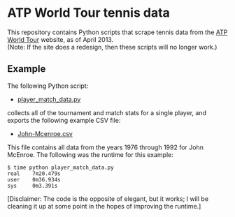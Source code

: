 # ATP World Tour tennis data

This repository contains Python scripts that scrape tennis data from the <a href="http://www.atpworldtour.com/" target="_blank">ATP World Tour</a> website, as of April 2013. 
<br />
(Note: If the site does a redesign, then these scripts will no longer work.)

## Example
The following Python script: 

* <a href="https://github.com/serve-and-volley/atp-world-tour-tennis-data/blob/master/python/player_match_data.py" target="_blank">player_match_data.py</a>

collects all of the tournament and match stats for a single player, and exports the following example CSV file:

* <a href="https://github.com/serve-and-volley/atp-world-tour-tennis-data/blob/master/csv/John-Mcenroe.csv" target="_blank">John-Mcenroe.csv</a>

This file contains all data from the years 1976 through 1992 for John McEnroe. The following was the runtime for this example:

```
$ time python player_match_data.py
real    7m20.479s
user    0m36.934s
sys     0m3.391s
```

[Disclaimer: The code is the opposite of elegant, but it works; I will be cleaning it up at some point in the hopes of improving the runtime.]
